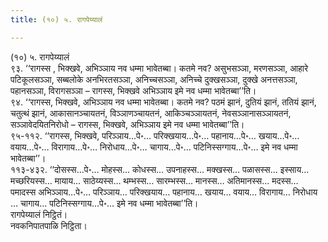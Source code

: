 ```yaml
---
title: (१०) ५. रागपेय्यालं

---
```

(१०) ५. रागपेय्यालं  
९३. ‘‘रागस्स , भिक्खवे, अभिञ्ञाय नव धम्मा भावेतब्बा। कतमे नव? असुभसञ्ञा, मरणसञ्ञा, आहारे पटिकूलसञ्ञा, सब्बलोके अनभिरतसञ्ञा, अनिच्चसञ्ञा, अनिच्चे दुक्खसञ्ञा, दुक्खे अनत्तसञ्ञा, पहानसञ्ञा, विरागसञ्ञा – रागस्स, भिक्खवे अभिञ्ञाय इमे नव धम्मा भावेतब्बा’’ति।  
९४. ‘‘रागस्स, भिक्खवे, अभिञ्ञाय नव धम्मा भावेतब्बा। कतमे नव? पठमं झानं, दुतियं झानं, ततियं झानं, चतुत्थं झानं, आकासानञ्चायतनं, विञ्ञाणञ्चायतनं, आकिञ्चञ्ञायतनं, नेवसञ्ञानासञ्ञायतनं, सञ्ञावेदयितनिरोधो – रागस्स, भिक्खवे, अभिञ्ञाय इमे नव धम्मा भावेतब्बा’’ति।  
९५-११२. ‘‘रागस्स, भिक्खवे, परिञ्ञाय…पे॰… परिक्खयाय…पे॰… पहानाय…पे॰… खयाय…पे॰… वयाय…पे॰… विरागाय…पे॰… निरोधाय…पे॰… चागाय…पे॰… पटिनिस्सग्गाय…पे॰… इमे नव धम्मा भावेतब्बा’’।  
११३-४३२. ‘‘दोसस्स…पे॰… मोहस्स… कोधस्स… उपनाहस्स… मक्खस्स… पळासस्स… इस्साय… मच्छरियस्स… मायाय… साठेय्यस्स… थम्भस्स… सारम्भस्स… मानस्स… अतिमानस्स… मदस्स… पमादस्स अभिञ्ञाय…पे॰… परिञ्ञाय… परिक्खयाय… पहानाय… खयाय… वयाय… विरागाय… निरोधाय … चागाय… पटिनिस्सग्गाय…पे॰… इमे नव धम्मा भावेतब्बा’’ति।  
रागपेय्यालं निट्ठितं।  
नवकनिपातपाळि निट्ठिता।  